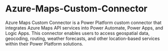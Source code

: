 # Azure-Maps-Custom-Connector
Azure Maps Custom Connector is a Power Platform custom connector that integrates Azure Maps API services into Power Automate, Power Apps, and Logic Apps. This connector enables users to access geospatial data, geocoding, routing, weather forecasts, and other location-based services within their Power Platform solutions.

